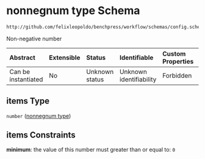 # nonnegnum type Schema

```txt
http://github.com/felixleopoldo/benchpress/workflow/schemas/config.schema.json#/definitions/flexnonnegnum/anyOf/1/items
```

Non-negative number

| Abstract            | Extensible | Status         | Identifiable            | Custom Properties | Additional Properties | Access Restrictions | Defined In                                                       |
| :------------------ | :--------- | :------------- | :---------------------- | :---------------- | :-------------------- | :------------------ | :--------------------------------------------------------------- |
| Can be instantiated | No         | Unknown status | Unknown identifiability | Forbidden         | Allowed               | none                | [config.schema.json*](config.schema.json "open original schema") |

## items Type

`number` ([nonnegnum type](config-definitions-flexnonnegnum-anyof-non-negative-number-list-nonnegnum-type.md))

## items Constraints

**minimum**: the value of this number must greater than or equal to: `0`
